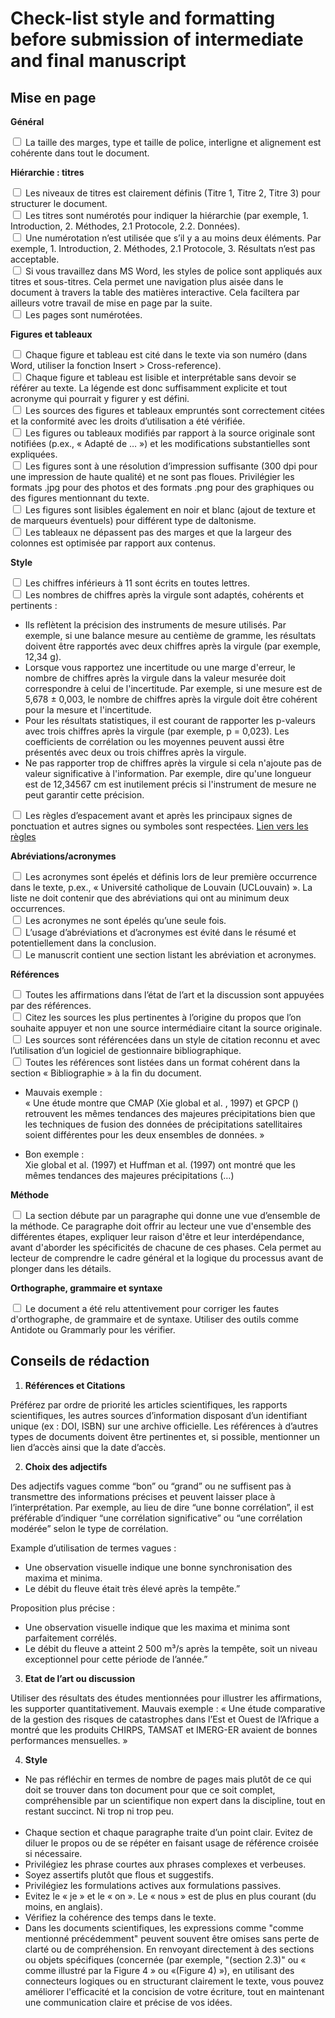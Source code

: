 # Check-list style and formatting before submission of intermediate and final manuscript


## Mise en page 

**Général**

<input type="checkbox"> La taille des marges, type et taille de police, interligne et alignement est cohérente dans tout le document.

**Hiérarchie : titres**

<input type="checkbox"> Les niveaux de titres est clairement définis (Titre 1, Titre 2, Titre 3) pour structurer le document.<br>
<input type="checkbox"> Les titres sont numérotés pour indiquer la hiérarchie (par exemple, 1. Introduction, 2. Méthodes, 2.1 Protocole, 2.2. Données).<br>
<input type="checkbox"> Une numérotation n’est utilisée que s’il y a au moins deux éléments. Par exemple, 1. Introduction, 2. Méthodes, 2.1 Protocole, 3. Résultats n’est pas acceptable.<br>
<input type="checkbox"> Si vous travaillez dans MS Word, les styles de police sont appliqués aux titres et sous-titres. Cela permet une navigation plus aisée dans le document à travers la table des matières interactive. Cela faciltera par ailleurs votre travail de mise en page par la suite.<br>
<input type="checkbox"> Les pages sont numérotées.<br>

**Figures et tableaux**

<input type="checkbox"> Chaque figure et tableau est cité dans le texte via son numéro (dans Word, utiliser la fonction Insert > Cross-reference).<br>
<input type="checkbox"> Chaque figure et tableau est lisible et interprétable sans devoir se référer au texte. La légende est donc suffisamment explicite et tout acronyme qui pourrait y figurer y est défini.<br>
<input type="checkbox"> Les sources des figures et tableaux empruntés sont correctement citées et la conformité avec les droits d’utilisation a été vérifiée. <br>
<input type="checkbox"> Les figures ou tableaux modifiés par rapport à la source originale sont notifiées (p.ex., « Adapté de … ») et les modifications substantielles sont expliquées. <br>
<input type="checkbox"> Les figures sont à une résolution d’impression suffisante (300 dpi pour une impression de haute qualité) et ne sont pas floues. Privilégier les formats .jpg pour des photos et des formats .png pour des graphiques ou des figures mentionnant du texte. <br>
<input type="checkbox"> Les figures sont lisibles également en noir et blanc (ajout de texture et de marqueurs éventuels) pour différent type de daltonisme. <br>
<input type="checkbox"> Les tableaux ne dépassent pas des marges et que la largeur des colonnes est optimisée par rapport aux contenus. <br>

**Style**

<input type="checkbox"> Les chiffres inférieurs à 11 sont écrits en toutes lettres.<br>
<input type="checkbox"> Les nombres de chiffres après la virgule sont adaptés, cohérents et pertinents :<br>

- Ils reflètent la précision des instruments de mesure utilisés. Par exemple, si une balance mesure au centième de gramme, les résultats doivent être rapportés avec deux chiffres après la virgule (par exemple, 12,34 g).<br>
- Lorsque vous rapportez une incertitude ou une marge d'erreur, le nombre de chiffres après la virgule dans la valeur mesurée doit correspondre à celui de l'incertitude. Par exemple, si une mesure est de 5,678 ± 0,003, le nombre de chiffres après la virgule doit être cohérent pour la mesure et l'incertitude.<br>
- Pour les résultats statistiques, il est courant de rapporter les p-valeurs avec trois chiffres après la virgule (par exemple, p = 0,023). Les coefficients de corrélation ou les moyennes peuvent aussi être présentés avec deux ou trois chiffres après la virgule.<br>
- Ne pas rapporter trop de chiffres après la virgule si cela n'ajoute pas de valeur significative à l'information. Par exemple, dire qu'une longueur est de 12,34567 cm est inutilement précis si l'instrument de mesure ne peut garantir cette précision.<br>

<input type="checkbox"> Les règles d’espacement avant et après les principaux signes de ponctuation et autres signes ou symboles sont respectées. <a href="http://bdl.oqlf.gouv.qc.ca/bdl/gabarit_bdl.asp?id=2039">Lien vers les règles</a><br>

**Abréviations/acronymes**

<input type="checkbox"> Les acronymes sont épelés et définis lors de leur première occurrence dans le texte, p.ex., « Université catholique de Louvain (UCLouvain) ». La liste ne doit contenir que des abréviations qui ont au minimum deux occurrences.<br>
<input type="checkbox"> Les acronymes ne sont épelés qu’une seule fois.<br>
<input type="checkbox"> L’usage d’abréviations et d’acronymes est évité dans le résumé et potentiellement dans la conclusion. <br>
<input type="checkbox"> Le manuscrit contient une section listant les abréviation et acronymes. <br>

**Références**

<input type="checkbox"> Toutes les affirmations dans l’état de l’art et la discussion sont appuyées par des références.<br>
<input type="checkbox"> Citez les sources les plus pertinentes à l’origine du propos que l’on souhaite appuyer et non une source intermédiaire citant la source originale. <br>
<input type="checkbox"> Les sources sont référencées dans un style de citation reconnu et avec l’utilisation d’un logiciel de gestionnaire bibliographique.<br>
<input type="checkbox"> Toutes les références sont listées dans un format cohérent dans la section « Bibliographie » à la fin du document.<br>

- Mauvais exemple : <br>
« Une étude montre que CMAP (Xie global et al. , 1997) et GPCP () retrouvent les mêmes tendances des majeures précipitations bien que les techniques de fusion des données de précipitations satellitaires soient différentes pour les deux ensembles de données. » 

- Bon exemple :<br> 
Xie global et al. (1997) et Huffman et al. (1997) ont montré que les mêmes tendances des majeures précipitations (…)<br>

**Méthode**

<input type="checkbox"> La section débute par un paragraphe qui donne une vue d’ensemble de la méthode. Ce paragraphe doit offrir au lecteur une vue d'ensemble des différentes étapes, expliquer leur raison d'être et leur interdépendance, avant d'aborder les spécificités de chacune de ces phases. Cela permet au lecteur de comprendre le cadre général et la logique du processus avant de plonger dans les détails.<br>

**Orthographe, grammaire et syntaxe**

<input type="checkbox"> Le document a été relu attentivement pour corriger les fautes d'orthographe, de grammaire et de syntaxe. Utiliser des outils comme Antidote ou Grammarly pour les vérifier.<br>

## Conseils de rédaction

1. **Références et Citations**  

Préférez par ordre de priorité les articles scientifiques, les rapports scientifiques, les autres sources d’information disposant d’un identifiant unique (ex : DOI, ISBN) sur une archive officielle. Les références à d’autres types de documents doivent être pertinentes et, si possible, mentionner un lien d’accès ainsi que la date d’accès. 

2. **Choix des adjectifs**

Des adjectifs vagues comme “bon” ou “grand” ou ne suffisent pas à transmettre des informations précises et peuvent laisser place à l’interprétation. Par exemple, au lieu de dire “une bonne corrélation”, il est préférable d’indiquer “une corrélation significative” ou “une corrélation modérée” selon le type de corrélation.

Example d’utilisation de termes vagues :
- Une observation visuelle indique une bonne synchronisation des maxima et minima.
- Le débit du fleuve était très élevé après la tempête.”

Proposition plus précise :
- Une observation visuelle indique que les maxima et minima sont parfaitement corrélés. 
- Le débit du fleuve a atteint 2 500 m³/s après la tempête, soit un niveau exceptionnel pour cette période de l’année.”

3. **Etat de l’art ou discussion**

Utiliser des résultats des études mentionnées pour illustrer les affirmations, les supporter quantitativement.
Mauvais exemple : 
« Une étude comparative de la gestion des risques de catastrophes dans l’Est et Ouest de l’Afrique a montré que les produits CHIRPS, TAMSAT et IMERG-ER avaient de bonnes performances mensuelles. »

4. **Style**

- Ne pas réfléchir en termes de nombre de pages mais plutôt de ce qui doit se trouver dans ton document pour que ce soit complet, compréhensible par un scientifique non expert dans la discipline, tout en restant succinct. Ni trop ni trop peu.<br><br>
- Chaque section et chaque paragraphe traite d’un point clair. Evitez de diluer le propos ou de se répéter en faisant usage de référence croisée si nécessaire.
- Privilégiez les phrase courtes aux phrases complexes et verbeuses.
- Soyez assertifs plutôt que flous et suggestifs. 
- Privilégiez les formulations actives aux formulations passives. 
- Evitez le « je » et le « on ». Le « nous » est de plus en plus courant (du moins, en anglais). 
- Vérifiez la cohérence des temps dans le texte.
- Dans les documents scientifiques, les expressions comme "comme mentionné précédemment" peuvent souvent être omises sans perte de clarté ou de compréhension. En renvoyant directement à des sections ou objets spécifiques (concernée (par exemple, "(section 2.3)" ou « comme illustré par la Figure 4 » ou «(Figure 4) »), en utilisant des connecteurs logiques ou en structurant clairement le texte, vous pouvez améliorer l'efficacité et la concision de votre écriture, tout en maintenant une communication claire et précise de vos idées.

